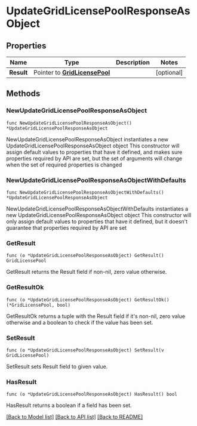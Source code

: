 # UpdateGridLicensePoolResponseAsObject

## Properties

Name | Type | Description | Notes
------------ | ------------- | ------------- | -------------
**Result** | Pointer to [**GridLicensePool**](GridLicensePool.md) |  | [optional] 

## Methods

### NewUpdateGridLicensePoolResponseAsObject

`func NewUpdateGridLicensePoolResponseAsObject() *UpdateGridLicensePoolResponseAsObject`

NewUpdateGridLicensePoolResponseAsObject instantiates a new UpdateGridLicensePoolResponseAsObject object
This constructor will assign default values to properties that have it defined,
and makes sure properties required by API are set, but the set of arguments
will change when the set of required properties is changed

### NewUpdateGridLicensePoolResponseAsObjectWithDefaults

`func NewUpdateGridLicensePoolResponseAsObjectWithDefaults() *UpdateGridLicensePoolResponseAsObject`

NewUpdateGridLicensePoolResponseAsObjectWithDefaults instantiates a new UpdateGridLicensePoolResponseAsObject object
This constructor will only assign default values to properties that have it defined,
but it doesn't guarantee that properties required by API are set

### GetResult

`func (o *UpdateGridLicensePoolResponseAsObject) GetResult() GridLicensePool`

GetResult returns the Result field if non-nil, zero value otherwise.

### GetResultOk

`func (o *UpdateGridLicensePoolResponseAsObject) GetResultOk() (*GridLicensePool, bool)`

GetResultOk returns a tuple with the Result field if it's non-nil, zero value otherwise
and a boolean to check if the value has been set.

### SetResult

`func (o *UpdateGridLicensePoolResponseAsObject) SetResult(v GridLicensePool)`

SetResult sets Result field to given value.

### HasResult

`func (o *UpdateGridLicensePoolResponseAsObject) HasResult() bool`

HasResult returns a boolean if a field has been set.


[[Back to Model list]](../README.md#documentation-for-models) [[Back to API list]](../README.md#documentation-for-api-endpoints) [[Back to README]](../README.md)


